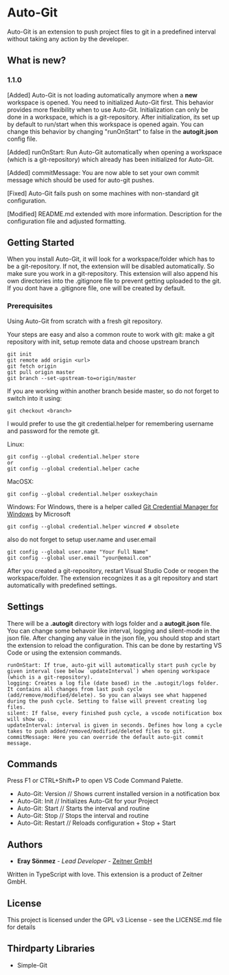 # Auto-Git

Auto-Git is an extension to push project files to git in a predefined interval without taking any action by the developer.

## What is new?

### 1.1.0

[Added] Auto-Git is not loading automatically anymore when a **new** workspace is opened. You need to initialized Auto-Git first. This behavior provides more flexibility when to use Auto-Git. Initialization can only be done in a workspace, which is a git-repository. After initialization, its set up by default to run/start when this workspace is opened again. You can change this behavior by changing "runOnStart" to false in the **autogit.json** config file.

[Added] runOnStart: Run Auto-Git automatically when opening a workspace (which is a git-repository) which already has been initialized for Auto-Git.

[Added] commitMessage: You are now able to set your own commit message which should be used for auto-git pushes.

[Fixed] Auto-Git fails push on some machines with non-standard git configuration.

[Modified] README.md extended with more information. Description for the configuration file and adjusted formatting.

## Getting Started

When you install Auto-Git, it will look for a workspace/folder which has to be a git-repository. If not, the extension will be disabled automatically. So make sure you work in a git-repository. This extension will also append his own directories into the .gitignore file to prevent getting uploaded to the git. If you dont have a .gitignore file, one will be created by default.

### Prerequisites

Using Auto-Git from scratch with a fresh git repository.

Your steps are easy and also a common route to work with git: make a git repository with init, setup remote data and choose upstream branch

```
git init
git remote add origin <url>
git fetch origin
git pull origin master
git branch --set-upstream-to=origin/master
```

If you are working within another branch beside master, so do not forget to switch into it using:

```
git checkout <branch>
```

I would prefer to use the git credential.helper for remembering username and password for the remote git.

Linux:

```
git config --global credential.helper store
or
git config --global credential.helper cache
```

MacOSX:

```
git config --global credential.helper osxkeychain
```

Windows:
For Windows, there is a helper called [Git Credential Manager for Windows](https://github.com/Microsoft/Git-Credential-Manager-for-Windows) by Microsoft

```
git config --global credential.helper wincred # obsolete
```

also do not forget to setup user.name and user.email

```
git config --global user.name "Your Full Name"
git config --global user.email "your@email.com"
```

After you created a git-repository, restart Visual Studio Code or reopen the workspace/folder. The extension recognizes it as a git repository and start automatically with predefined settings.

## Settings

There will be a **.autogit** directory with logs folder and a **autogit.json** file. You can change some behavoir like interval, logging and silent-mode in the json file.
After changing any value in the json file, you should stop and start the extension to reload the configuration. This can be done by restarting VS Code or using the extension commands.

```
runOnStart: If true, auto-git will automatically start push cycle by given interval (see below `updateInterval`) when opening workspace (which is a git-repository).
logging: Creates a log file (date based) in the .autogit/logs folder. It contains all changes from last push cycle (add/remove/modified/delete). So you can always see what happened during the push cycle. Setting to false will prevent creating log files.
silent: If false, every finished push cycle, a vscode notification box will show up.
updateInterval: interval is given in seconds. Defines how long a cycle takes to push added/removed/modified/deleted files to git.
commitMessage: Here you can override the default auto-git commit message.
```

## Commands

Press F1 or CTRL+Shift+P to open VS Code Command Palette.

- Auto-Git: Version // Shows current installed version in a notification box
- Auto-Git: Init // Initializes Auto-Git for your Project
- Auto-Git: Start // Starts the interval and routine
- Auto-Git: Stop // Stops the interval and routine
- Auto-Git: Restart // Reloads configuration + Stop + Start

## Authors

- **Eray Sönmez** - _Lead Developer_ - [Zeitner GmbH](https://www.zeitnergmbh.de)

Written in TypeScript with love. This extension is a product of Zeitner GmbH.

## License

This project is licensed under the GPL v3 License - see the LICENSE.md file for details

## Thirdparty Libraries

- Simple-Git
